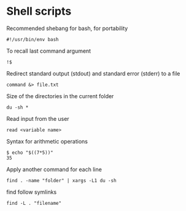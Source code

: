 # Shell scripts

Recommended shebang for bash, for portability
```
#!/usr/bin/env bash
```

To recall last command argument
```
!$
```

Redirect standard output (stdout) and standard error (stderr) to a file
```
command &> file.txt
```

Size of the directories in the current folder
```
du -sh *
```

Read input from the user
```
read <variable name>
```

Syntax for arithmetic operations
```
$ echo "$((7*5))"
35
```

Apply another command for each line
```
find . -name "folder" | xargs -L1 du -sh
```

find follow symlinks
```
find -L . "filename"
```
